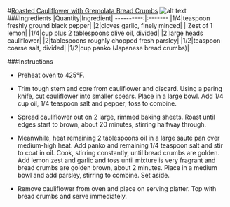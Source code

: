 #[Roasted Cauliflower with Gremolata Bread Crumbs](http://food52.com/recipes/7015-roasted-cauliflower-with-gremolata-bread-crumbs)
![alt text](https://images.food52.com/2hL1tx52R4j9IsqzHrB5zEZymtA=/753x502/597e3d56-aab3-4789-be02-ef6b21bb65c7--101210F_382.JPG)
###Ingredients
|Quantity|Ingredient|
----------:|:-------
|1/4|teaspoon freshly ground black pepper|
|2|cloves garlic, finely minced|
||Zest of 1 lemon|
|1/4|cup plus 2 tablespoons olive oil, divided|
|2|large heads cauliflower|
|2|tablespoons roughly chopped fresh parsley|
|1/2|teaspoon coarse salt, divided|
|1/2|cup panko (Japanese bread crumbs)|

###Instructions

* Preheat oven to 425°F.

* Trim tough stem and core from cauliflower and discard. Using a paring knife, cut cauliflower into smaller spears. Place in a large bowl. Add 1/4 cup oil, 1/4 teaspoon salt and pepper; toss to combine.

* Spread cauliflower out on 2 large, rimmed baking sheets. Roast until edges start to brown, about 20 minutes, stirring halfway through.

* Meanwhile, heat remaining 2 tablespoons oil in a large sauté pan over medium-high heat. Add panko and remaining 1/4 teaspoon salt and stir to coat in oil. Cook, stirring constantly, until bread crumbs are golden. Add lemon zest and garlic and toss until mixture is very fragrant and bread crumbs are golden brown, about 2 minutes. Place in a medium bowl and add parsley, stirring to combine. Set aside.

* Remove cauliflower from oven and place on serving platter. Top with bread crumbs and serve immediately.